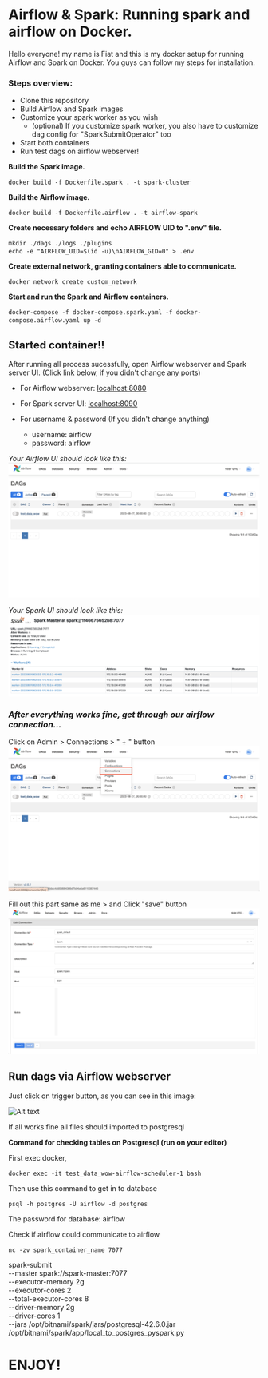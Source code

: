 # Airflow & Spark: Running spark and airflow on Docker.
Hello everyone! my name is Fiat and this is my docker setup for running Airflow and Spark on Docker.
You guys can follow my steps for installation.

### Steps overview:
- Clone this repository
- Build Airflow and Spark images
- Customize your spark worker as you wish
  - (optional) If you customize spark worker, you also have to customize dag config for "SparkSubmitOperator" too
- Start both containers
- Run test dags on airflow webserver!

**Build the Spark image.**
```
docker build -f Dockerfile.spark . -t spark-cluster
```
**Build the Airflow image.**
```
docker build -f Dockerfile.airflow . -t airflow-spark
```
**Create necessary folders and echo AIRFLOW UID to ".env" file.**
```
mkdir ./dags ./logs ./plugins
echo -e "AIRFLOW_UID=$(id -u)\nAIRFLOW_GID=0" > .env
```
**Create external network, granting containers able to communicate.**
```
docker network create custom_network
```
**Start and run the Spark and Airflow containers.**
```
docker-compose -f docker-compose.spark.yaml -f docker-compose.airflow.yaml up -d
```
## Started container!!
After running all process sucessfully, open Airflow webserver and Spark server UI. (Click link below, if you didn't change any ports)

- For Airflow webserver:
[localhost:8080](http://localhost:8080/)

- For Spark server UI:
[localhost:8090](http://localhost:8080/)

- For username & password (If you didn't change anything)
  - username: airflow
  - password: airflow

*Your Airflow UI should look like this:*
![Alt text](images/airflow-webserver.png)

*Your Spark UI should look like this:*
![Alt text](images/spark-webserver.png)

### ***After everything works fine, get through our airflow connection...***

Click on Admin > Connections > " + " button
![Alt text](images/airflow-connections.png)

Fill out this part same as me > and Click "save" button
![Alt text](images/airflow-connection-2.png)

## Run dags via Airflow webserver

Just click on trigger button, as you can see in this image:

![Alt text](images/airflow-webserver-2.png)


If all works fine all files should imported to postgresql

**Command for checking tables on Postgresql (run on your editor)**

First exec docker,
```
docker exec -it test_data_wow-airflow-scheduler-1 bash
```
Then use this command to get in to database
```
psql -h postgres -U airflow -d postgres
```
The password for database: airflow

Check if airflow could communicate to airflow
```
nc -zv spark_container_name 7077
```
spark-submit \
    --master spark://spark-master:7077 \
    --executor-memory 2g \
    --executor-cores 2 \
    --total-executor-cores 8 \
    --driver-memory 2g \
    --driver-cores 1 \
    --jars /opt/bitnami/spark/jars/postgresql-42.6.0.jar \
    /opt/bitnami/spark/app/local_to_postgres_pyspark.py
# ENJOY!